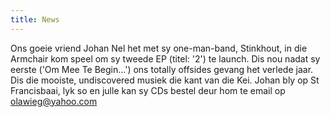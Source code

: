 ```yaml
---
title: News
---
```


Ons goeie vriend Johan Nel het met sy one-man-band, Stinkhout, in die Armchair kom speel om sy tweede EP (titel: '2') te launch. Dis nou nadat sy eerste ('Om Mee Te Begin...') ons totally offsides gevang het verlede jaar. Dis die mooiste, undiscovered musiek die kant van die Kei. Johan bly op St Francisbaai, lyk so en julle kan sy CDs bestel deur hom te email op olawieg@yahoo.com
